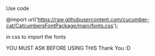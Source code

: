 Use code

@import url('https://raw.githubusercontent.com/cucumber-cat/CatcumbersFontPackage/main/fonts.css');

in css to import the fonts

YOU MUST ASK BEFORE USING THIS 
Thank You :D
